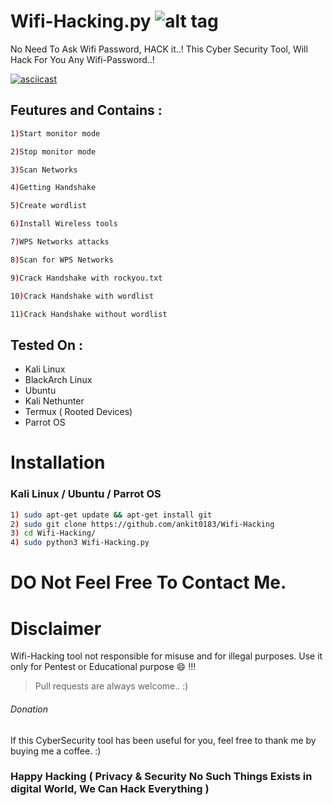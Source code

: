 

# Wifi-Hacking.py  ![alt tag](http://icons.iconarchive.com/icons/icons8/ios7/48/Network-Wifi-Logo-icon.png)



No Need To Ask Wifi Password, HACK it..! This Cyber Security Tool, Will Hack For You Any Wifi-Password..!


[![asciicast](https://asciinema.org/a/362908.svg)](https://asciinema.org/a/362908)


## Feutures and Contains :


```bash 
1)Start monitor mode

2)Stop monitor mode

3)Scan Networks   

4)Getting Handshake

5)Create wordlist

6)Install Wireless tools                  

7)WPS Networks attacks 

8)Scan for WPS Networks

9)Crack Handshake with rockyou.txt

10)Crack Handshake with wordlist

11)Crack Handshake without wordlist
```

## Tested On :

* Kali Linux
* BlackArch Linux
* Ubuntu
* Kali Nethunter
* Termux ( Rooted Devices)
* Parrot OS


# Installation


### Kali Linux / Ubuntu / Parrot OS

```bash
1) sudo apt-get update && apt-get install git
2) sudo git clone https://github.com/ankit0183/Wifi-Hacking
3) cd Wifi-Hacking/
4) sudo python3 Wifi-Hacking.py
```






# DO Not Feel Free To Contact Me.




# Disclaimer 


Wifi-Hacking tool not responsible for misuse and for illegal purposes. Use it only for Pentest or Educational purpose :smile: !!!



> Pull requests are always welcome.. :)  





###### Donation

If this CyberSecurity tool has been useful for you, feel free to thank me by buying me a coffee. :)
 
 
 
 
### Happy Hacking ( Privacy & Security No Such Things Exists in digital World, We Can Hack Everything )





